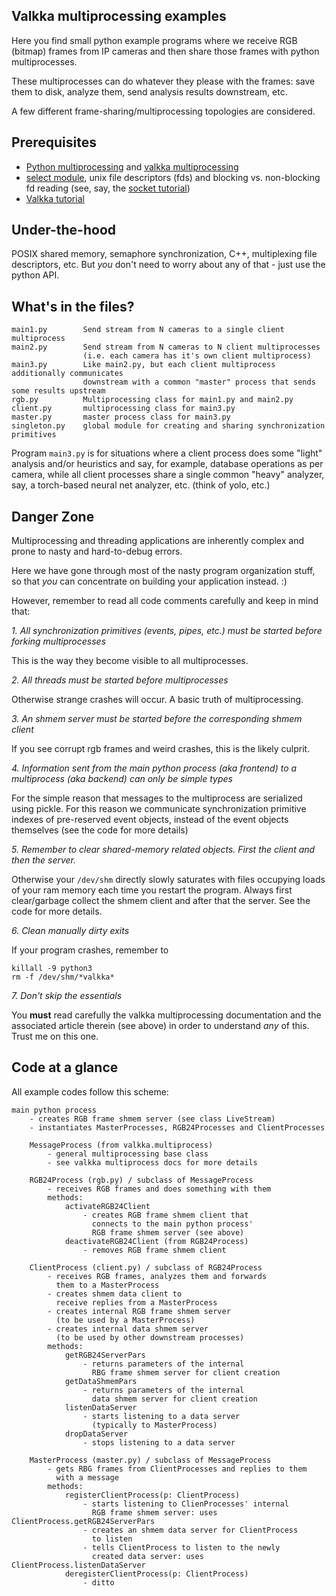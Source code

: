 ## Valkka multiprocessing examples

Here you find small python example programs where we receive RGB (bitmap) frames from IP cameras and then
share those frames with python multiprocesses.

These multiprocesses can do whatever they please with the frames: save them to disk, analyze them, send analysis results downstream, etc.

A few different frame-sharing/multiprocessing topologies are considered.

## Prerequisites

- [Python multiprocessing](https://docs.python.org/3/library/multiprocessing.html) and [valkka multiprocessing](https://elsampsa.github.io/valkka-multiprocess/_build/html/index.html)
- [select module](https://docs.python.org/3/library/select.html), unix file descriptors (fds) and blocking vs. non-blocking fd reading (see, say, the [socket tutorial](https://docs.python.org/3/howto/sockets.html))
- [Valkka tutorial](https://elsampsa.github.io/valkka-examples/_build/html/tutorial.html)

## Under-the-hood

POSIX shared memory, semaphore synchronization, C++, multiplexing file descriptors, etc.  But *you* don't need to worry about any of that - just use the python API.

## What's in the files?
```
main1.py        Send stream from N cameras to a single client multiprocess
main2.py        Send stream from N cameras to N client multiprocesses
                (i.e. each camera has it's own client multiprocess)
main3.py        Like main2.py, but each client multiprocess additionally communicates
                downstream with a common "master" process that sends some results upstream
rgb.py          Multiprocessing class for main1.py and main2.py
client.py       multiprocessing class for main3.py
master.py       master process class for main3.py
singleton.py    global module for creating and sharing synchronization primitives
```

Program `main3.py` is for situations where a client process does some "light" analysis and/or heuristics and say, for example, database operations
as per camera, while all client processes share a single common "heavy" analyzer, say, a torch-based neural net analyzer, etc. (think of yolo, etc.)

## Danger Zone

Multiprocessing and threading applications are inherently complex and prone to nasty and hard-to-debug errors.

Here we have gone through most of the nasty program organization stuff, so that *you* can concentrate on building your application instead. :)

However, remember to read all code comments carefully and keep in mind that:

*1. All synchronization primitives (events, pipes, etc.) must be started before forking multiprocesses*

This is the way they become visible to all multiprocesses.

*2. All threads must be started before multiprocesses*

Otherwise strange crashes will occur.  A basic truth of multiprocessing.

*3. An shmem server must be started before the corresponding shmem client*

If you see corrupt rgb frames and weird crashes, this is the likely culprit.

*4. Information sent from the main python process (aka frontend) to a multiprocess (aka backend) can only be simple types*

For the simple reason that messages to the multiprocess are serialized using pickle.  For this reason we communicate synchronization primitive indexes of pre-reserved event objects, instead of the event objects themselves (see the code for more details)

*5. Remember to clear shared-memory related objects.  First the client and then the server.*

Otherwise your `/dev/shm` directly slowly saturates with files occupying loads of your ram memory each time you restart the program.  Always first clear/garbage collect the shmem client and after that the server.  See the code for more details.

*6. Clean manually dirty exits*

If your program crashes, remember to
```
killall -9 python3
rm -f /dev/shm/*valkka*
```

*7. Don't skip the essentials*

You **must** read carefully the valkka multiprocessing documentation and the associated article therein (see above) in order to understand *any* of this.  Trust me on this one.

## Code at a glance

All example codes follow this scheme:
```
main python process
    - creates RGB frame shmem server (see class LiveStream)
    - instantiates MasterProcesses, RGB24Processes and ClientProcesses

    MessageProcess (from valkka.multiprocess)
        - general multiprocessing base class
        - see valkka multiprocess docs for more details
        
    RGB24Process (rgb.py) / subclass of MessageProcess
        - receives RGB frames and does something with them
        methods:
            activateRGB24Client
                - creates RGB frame shmem client that
                  connects to the main python process' 
                  RGB frame shmem server (see above)
            deactivateRGB24Client (from RGB24Process)
                - removes RGB frame shmem client
    
    ClientProcess (client.py) / subclass of RGB24Process
        - receives RGB frames, analyzes them and forwards 
          them to a MasterProcess
        - creates shmem data client to
          receive replies from a MasterProcess
        - creates internal RGB frame shmem server 
          (to be used by a MasterProcess)
        - creates internal data shmem server 
          (to be used by other downstream processes)
        methods:
            getRGB24ServerPars
                - returns parameters of the internal 
                  RBG frame shmem server for client creation
            getDataShmemPars
                - returns parameters of the internal 
                  data shmem server for client creation
            listenDataServer
                - starts listening to a data server 
                  (typically to MasterProcess)
            dropDataServer
                - stops listening to a data server

    MasterProcess (master.py) / subclass of MessageProcess
        - gets RBG frames from ClientProcesses and replies to them 
          with a message
        methods:
            registerClientProcess(p: ClientProcess)
                - starts listening to ClienProcesses' internal 
                  RGB frame shmem server: uses ClientProcess.getRGB24ServerPars
                - creates an shmem data server for ClientProcess 
                  to listen
                - tells ClientProcess to listen to the newly 
                  created data server: uses ClientProcess.listenDataServer
            deregisterClientProcess(p: ClientProcess)
                - ditto    
```
